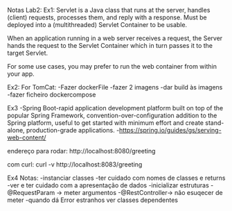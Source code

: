 Notas Lab2:
Ex1:
Servlet is a Java class that runs at the server, handles (client) requests,
processes them, and reply with a response. Must be deployed into a (multithreaded) Servlet Container to be usable.

When an application running in a web server receives a request, the Server hands the request to the Servlet Container which in turn passes it to the
target Servlet.

For some use cases, you may prefer to run the web container from within your app.

Ex2:
For TomCat:
-Fazer dockerFile
-fazer 2 imagens
-dar build às imagens
-fazer ficheiro dockercompose

Ex3
-Spring Boot-rapid application development platform built on top of the popular Spring Framework, convention-over-configuration addition to the Spring
platform, useful to get started with minimum effort and create stand-alone, production-grade applications.
-https://spring.io/guides/gs/serving-web-content/

endereço para rodar: http://localhost:8080/greeting

com curl: curl -v http://localhost:8083/greeting

Ex4
Notas:
-instanciar classes
-ter cuidado com nomes de classes e returns
-ver e ter cuidado com a apresentação de dados
-inicializar estruturas
-@RequestParam -> meter argumentos
-@RestController-> não esuqecer de meter
-quando dá Error estranhos ver classes dependentes